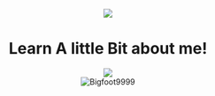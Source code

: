 <div align="center">

<a href="https://bgs.pages.dev"><img src="http://www.animated-gifs.fr/category_horror/bigfoot-1/0009.gif"/></a>
  <h1>Learn A little Bit about me!</h1>
  <img src="https://skillicons.dev/icons?i=js,html,css,python,linux,netlify,java,cloudflare,codepen,gcp,github,git&perline=6"><br>
<img src="https://komarev.com/ghpvc/?username=Bigfoot9999&label=Profile Visitors&color=001eff&style=flat" alt="Bigfoot9999" /> <br>
</div>


